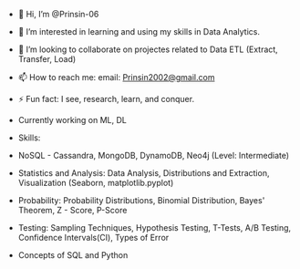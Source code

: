 - 👋 Hi, I’m @Prinsin-06
- 👀 I’m interested in learning and using my skills in Data Analytics.
- 💞️ I’m looking to collaborate on projectes related to Data ETL (Extract, Transfer, Load)
- 📫 How to reach me: email: Prinsin2002@gmail.com
- ⚡ Fun fact: I see, research, learn, and conquer.

- Currently working on ML, DL
  
- Skills:
-    NoSQL - Cassandra, MongoDB, DynamoDB, Neo4j (Level: Intermediate)
-    Statistics and Analysis: Data Analysis, Distributions and Extraction, Visualization (Seaborn, matplotlib.pyplot)
-    Probability: Probability Distributions, Binomial Distribution, Bayes' Theorem, Z - Score, P-Score
-    Testing: Sampling Techniques, Hypothesis Testing, T-Tests, A/B Testing, Confidence Intervals(CI), Types of Error
-    Concepts of SQL and Python

<!---
Prinsin-06/Prinsin-06 is a ✨ special ✨ repository because its `README.md` (this file) appears on your GitHub profile.
You can click the Preview link to take a look at your changes.
--->
